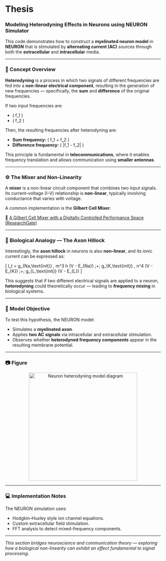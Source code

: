 # Thesis

### Modeling Heterodyning Effects in Neurons using NEURON Simulator

This code demonstrates how to construct a **myelinated neuron model** in **NEURON** that is stimulated by **alternating current (AC)** sources through both the **extracellular** and **intracellular** media.

---

### 🧠 Concept Overview

**Heterodyning** is a process in which two signals of different frequencies are fed into a **non-linear electrical component**, resulting in the generation of new frequencies — specifically, the **sum** and **difference** of the original frequencies.

If two input frequencies are:

- \( f_1 \)
- \( f_2 \)

Then, the resulting frequencies after heterodyning are:

- **Sum frequency:** \( f_1 + f_2 \)
- **Difference frequency:** \( |f_1 - f_2| \)

This principle is fundamental in **telecommunications**, where it enables frequency translation and allows communication using **smaller antennas**.

---

### ⚙️ The Mixer and Non-Linearity

A **mixer** is a non-linear circuit component that combines two input signals. Its current–voltage (I–V) relationship is **non-linear**, typically involving conductance that varies with voltage.

A common implementation is the **Gilbert Cell Mixer**:

🔗 [A Gilbert Cell Mixer with a Digitally Controlled Performance Space (ResearchGate)](https://www.researchgate.net/publication/228977791_A_Gilbert_cell_mixer_with_a_digitally_controlled_performance_space)

---

### 🧩 Biological Analogy — The Axon Hillock

Interestingly, the **axon hillock** in neurons is also **non-linear**, and its ionic current can be expressed as:

\[
I_t = g_{Na,\text{init}} \, m^3 h (V - E_{Na}) \;+\; g_{K,\text{init}} \, n^4 (V - E_{K}) \;+\; g_{L,\text{init}} (V - E_{L})
\]

This suggests that if two different electrical signals are applied to a neuron, **heterodyning** could theoretically occur — leading to **frequency mixing** in biological systems.

---

### 🧪 Model Objective

To test this hypothesis, the NEURON model:

- Simulates a **myelinated axon**.
- Applies **two AC signals** via intracellular and extracellular stimulation.
- Observes whether **heterodyned frequency components** appear in the resulting membrane potential.

---

### 📷 Figure

<div align="center">
  <img src="https://github.com/user-attachments/assets/139307e5-e0e9-41fb-8343-7644806e2f3d" width="350" alt="Neuron heterodyning model diagram">
</div>

---

### 💻 Implementation Notes

The NEURON simulation uses:

- Hodgkin–Huxley style ion channel equations.  
- Custom extracellular field stimulation.  
- FFT analysis to detect mixed-frequency components.

---

*This section bridges neuroscience and communication theory — exploring how a biological non-linearity can exhibit an effect fundamental to signal processing.*
